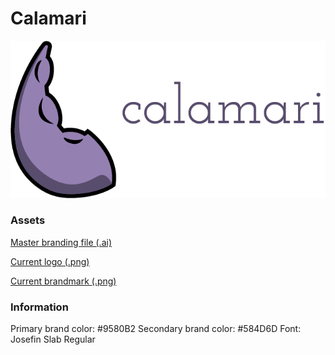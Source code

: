 # Calamari

![Current Calamari logo](logo.png)

### Assets
[Master branding file (.ai)](branding.ai)

[Current logo (.png)](logo.png)

[Current brandmark (.png)](brandmark.png)

### Information
Primary brand color: #9580B2
Secondary brand color: #584D6D
Font: Josefin Slab Regular

